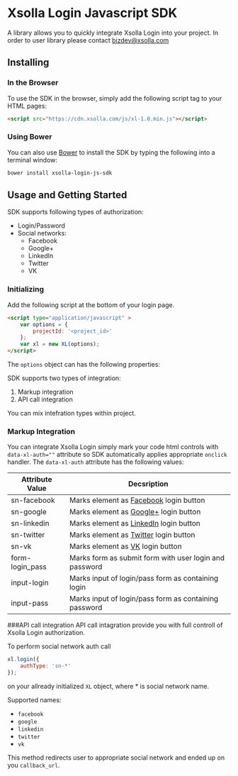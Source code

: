 # Xsolla Login Javascript SDK
A library allows you to quickly integrate Xsolla Login into your project. In order to user library please contact [bizdev@xsolla.com](mailto:bizdev@xsolla.com) 
## Installing

### In the Browser

To use the SDK in the browser, simply add the following script tag to your
HTML pages:

```html
<script src="https://cdn.xsolla.com/js/xl-1.0.min.js"></script>
```
### Using Bower

You can also use [Bower](http://bower.io) to install the SDK by typing the
following into a terminal window:

```sh
bower install xsolla-login-js-sdk
```

## Usage and Getting Started
SDK supports following types of authorization:
* Login/Password
* Social networks:
  * Facebook
  * Google+
  * LinkedIn
  * Twitter
  * VK

### Initializing

Add the following script at the bottom of your login page.
```html
<script type="application/javascript" >
    var options = { 
        projectId: '<project_id>'
    };
    var xl = new XL(options);
</script>
```
The `options` object can has the following properties:


SDK supports two types of integration:
1. Markup integration
1. API call integration

You can mix intefration types within project.
### Markup Integration
You can integrate Xsolla Login simply mark your code html controls with `data-xl-auth=""` attribute so SDK automatically applies appropriate `onclick` handler.
The `data-xl-auth` attribute has the following values:

Attribute Value | Decsription
----------------|---
sn-facebook     | Marks element as [Facebook](https://facebook.com) login button 
sn-google       | Marks element as [Google+](https://plus.google.com) login button 
sn-linkedin     | Marks element as [LinkedIn](https://linkedin.com) login button
sn-twitter      | Marks element as [Twitter](https://twitter.com) login button
sn-vk           | Marks element as [VK](https://vk.com) login button
form-login_pass | Marks form as submit form with user login and password
input-login     | Marks input of login/pass form as containing login
input-pass      | Marks input of login/pass form as containing password

###API call integration
API call intagration provide you with full controll of Xsolla Login authorization.

To perform social network auth call 
```javascript
xl.login({
    authType: 'sn-*'
});
```
on your allready initialized `XL` object, where * is social network name.

Supported names:
* `facebook`
* `google`
* `linkedin`
* `twitter`
* `vk`

This method redirects user to appropriate social network and ended up on you `callback_url`.